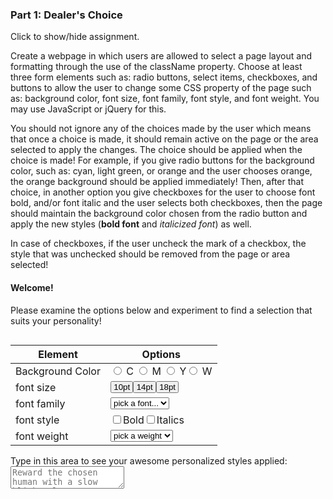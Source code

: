### Part 1: Dealer's Choice

<p class="accordian">Click to show/hide assignment.</p>
<div class="panel">

Create a webpage in which users are allowed to select a page layout and formatting through the use of the className property. Choose at least three form elements such as: radio buttons, select items, checkboxes, and buttons to allow the user to change some CSS property of the page such as: background color, font size, font family, font style, and font weight. You may use JavaScript or jQuery for this.

You should not ignore any of the choices made by the user which means that once a choice is made, it should remain active on the page or the area selected to apply the changes. The choice should be applied when the choice is made! For example, if you give radio buttons for the background color, such as: cyan, light green, or orange and the user chooses orange, the orange background should be applied immediately! Then, after that choice, in another option you give checkboxes for the user to choose font bold, and/or font italic and the user selects both checkboxes, then the page should maintain the background color chosen from the radio button and apply the new styles (**bold font** and *italicized font*) as well. 

In case of checkboxes, if the user uncheck the mark of a checkbox, the style that was unchecked should be removed from the page or area selected!

</div>

#### Welcome!

Please examine the options below and experiment to find a selection that suits your personality!

<div class="row">
<div class="one-half column">


<form name="myform">

|Element| Options |
|-|-|
|Background Color| <input type="radio" id="case1" name="bg" value="cyan" onchange="bgc(this)" required> <label for="case1">C</label> <input type="radio" id="case2" name="bg" value="magenta" onchange="bgc(this)" required> <label for="case2">M</label> <input type="radio" id="case3" name="bg" value="yellow" onchange="bgc(this)" required> <label for="case3">Y</label><input type="radio" id="case3" name="bg" value="white" onchange="bgc(this)" required> <label for="case3">W</label>|
|font size|<span class="button-row"><input type="button" style="padding:0% 2%;" onclick="fs(this)" value="10pt"><input type="button" value="14pt" style="padding:0% 2%;" id="pt14" onclick="fs(this)"><input type="button" value="18pt" style="padding:0% 2%;" id="pt18" onclick="fs(this)"></span>|
|font family|<select name="ff" id="ff" onchange="fff(this);" required><option value="Raleway">pick a font...</option><option value="Times New Roman">Times</option><option value="Arial">Arial</option><option value="Impact">Impact</option></select>|
|font style|<label><input type="checkbox" name="bold" value="bold" onchange="fwff(this)"><span class="label-body">Bold</span></label><label><input type="checkbox" name="italic" value="italic" onchange="fbi(this)"><span class="label-body">Italics</span></label>|
|font weight|<select name="fw" id="fw" onchange="fwf(this);" required><option value="normal">pick a weight</option><option value="100">100</option> <option value="500">500</option><option value="900">900</option></select>|

</form>
</div>
<div class="one-half column">
<label for="play">Type in this area to see your awesome personalized styles applied:</label>
<textarea id="play" name="play" placeholder="Reward the chosen human with a slow blink only use one corner of the litter box so make muffins, but shed everywhere shed everywhere stretching attack your ankles chase the red dot, hairball run catnip eat the grass sniff hide when guests come over meow meow mama. Whatever scratch at fleas, meow until belly rubs, hide behind curtain when vacuum cleaner is on scratch strangers and poo on owners food yet disappear for four days and return home with an expensive injury; bite the vet always hungry. Swipe at owner's legs pet my belly, you know you want to; seize the hand and shred it! please stop looking at your phone and pet me blow up sofa in 3 seconds chase little red dot someday it will be mine! and kitty run to human with blood on mouth from frenzied attack on poor innocent mouse, don't i look cute? but eat a rug and furry furry hairs everywhere oh no human coming lie on counter don't get off counter. Sit by the fire pee in the shoe so take a big fluffing crap ðŸ’© yet flex claws on the human's belly and purr like a lawnmower murf pratt ungow ungow. Furrier and even more furrier hairball paw your face to wake you up in the morning mice yet kitty pounce, trip, faceplant you didn't see that no you didn't definitely didn't lick, lick, lick, and preen away the embarrassment and catasstrophe so scoot butt on the rug. Pounce on unsuspecting person meow loudly just to annoy owners, yet run up and down stairs curl into a furry donut but when owners are asleep, cry for no apparent reason nya nya nyan. Look at dog hiiiiiisssss your pillow is now my pet bed so scratch leg; meow for can opener to feed me need to check on human, have not seen in an hour might be dead oh look, human is alive, hiss at human, feed me for sniff catnip and act crazy rub whiskers on bare skin act innocent yet make it to the carpet before i vomit mmmmmm.">
</textarea>
</div>


<script>
  const fff = styleform => {
      document.body.style.fontFamily = styleform.value;
  }
  const fwf = styleform => {
      document.body.style.fontWeight = styleform.value;
      styleform.value == 900 ? document.forms.myform.elements.bold.checked = true : document.forms.myform.elements.bold.checked = false;
  }
  const fwff = check => {
      document.body.style.fontWeight = check.checked ? "bold" : "normal";
     check.checked ? document.forms.myform.elements.fw.value = 900 : document.forms.myform.elements.fw.value = "normal" ;
  }
  const bgc = radio => {
      document.body.style.backgroundColor = radio.value;
  }
  const fs = button => {
      document.body.style.fontSize = button.value;
  }
  const fbi = check => {
      document.body.style.fontStyle = check.checked ? "italic" : "normal" ;
  }

</script>